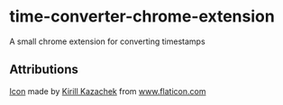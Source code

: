 # time-converter-chrome-extension
A small chrome extension for converting timestamps

## Attributions
[Icon](https://www.flaticon.com/free-icon/clock_223404) made by [Kirill Kazachek](https://www.flaticon.com/authors/kirill-kazachek) from www.flaticon.com
